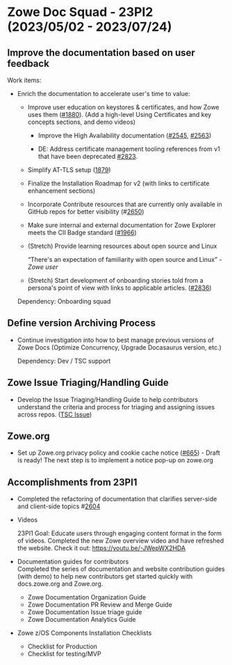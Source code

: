 # Zowe Doc Squad - 23PI2 (2023/05/02 - 2023/07/24)

## Improve the documentation based on user feedback

Work items: 

- Enrich the documentation to accelerate user's time to value:

  - Improve user education on keystores & certificates, and how Zowe uses them ([#1880](https://github.com/zowe/community/issues/1880)). (Add a high-level Using Certificates and key concepts sections, and demo videos)

    - Improve the High Availability documentation ([#2545](https://github.com/zowe/docs-site/issues/2545), [#2563](https://github.com/zowe/docs-site/issues/2563))

    - DE: Address certificate management tooling references from v1 that have been deprecated [#2823](https://github.com/zowe/api-layer/issues/2823).
    
  - Simplify AT-TLS setup ([1879](https://github.com/zowe/community/issues/1879))

  - Finalize the Installation Roadmap for v2 (with links to certificate enhancement sections)

  - Incorporate Contribute resources that are currently only available in GitHub repos for better visibility (#[2650](https://github.com/zowe/docs-site/issues/2605))
 
  - Make sure internal and external documentation for Zowe Explorer meets the CII Badge standard ([#1966](https://github.com/zowe/vscode-extension-for-zowe/issues/1966))

  - (Stretch) Provide learning resources about open source and Linux  

     “There's an expectation of familiarity with open source and Linux”  - *Zowe user*

  - (Stretch) Start development of onboarding stories told from a persona's point of view with links to applicable articles. ([#2836](https://github.com/zowe/docs-site/issues/2836))

  Dependency: Onboarding squad
## Define version Archiving Process

* Continue investigation into how to best manage previous versions of Zowe Docs (Optimize Concurrency, Upgrade Docasaurus version, etc.) 

  Dependency: Dev / TSC support

## Zowe Issue Triaging/Handling Guide

* Develop the Issue Triaging/Handling Guide to help contributors understand the criteria and process for triaging and assigning issues across repos. ([TSC Issue](https://github.com/zowe/community/blob/master/Technical-Steering-Committee/issues.md#issues))
## Zowe.org 

- Set up Zowe.org privacy policy and cookie cache notice ([#665](https://github.com/zowe/zowe.github.io/issues/665)) - Draft is ready! The next step is to implement a notice pop-up on zowe.org

## Accomplishments from 23PI1

* Completed the refactoring of documentation that clarifies server-side and client-side topics #[2604](https://github.com/zowe/docs-site/issues/2604)

* Videos

  23PI1 Goal: Educate users through engaging content format in the form of videos. Completed the new Zowe overview video and have refreshed the website. Check it out: https://youtu.be/-JWepWX2HDA

* Documentation guides for contributors  
 Completed the series of documentation and website contribution guides (with demo) to help new contributors get started quickly with docs.zowe.org and Zowe.org.
  - Zowe Documentation Organization Guide
  - Zowe Documentation PR Review and Merge Guide
  - Zowe Documentation Issue triage guide
  - Zowe Documentation Analytics Guide

* Zowe z/OS Components Installation Checklists  

  * Checklist for Production
  * Checklist for testing/MVP
